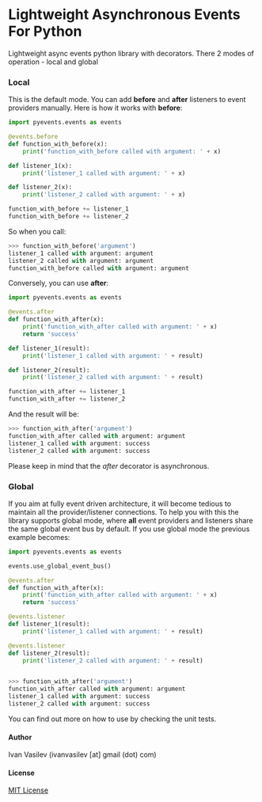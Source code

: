 # Lightweight Asynchronous Events For Python

Lightweight async events python library with decorators. There 2 modes of operation - local and global

### Local
This is the default mode. You can add **before** and **after** listeners to event providers manually. Here is how it works with **before**:

```python
import pyevents.events as events

@events.before
def function_with_before(x):
    print('function_with_before called with argument: ' + x)

def listener_1(x):
    print('listener_1 called with argument: ' + x)

def listener_2(x):
    print('listener_2 called with argument: ' + x)

function_with_before += listener_1
function_with_before += listener_2
```
So when you call:
```python 
>>> function_with_before('argument')
listener_1 called with argument: argument
listener_2 called with argument: argument
function_with_before called with argument: argument
```

Conversely, you can use **after**: 


```python 
import pyevents.events as events

@events.after
def function_with_after(x):
    print('function_with_after called with argument: ' + x)
    return 'success'

def listener_1(result):
    print('listener_1 called with argument: ' + result)

def listener_2(result):
    print('listener_2 called with argument: ' + result)

function_with_after += listener_1
function_with_after += listener_2
```

And the result will be:
```python 
>>> function_with_after('argument')
function_with_after called with argument: argument
listener_1 called with argument: success
listener_2 called with argument: success
```
Please keep in mind that the _after_ decorator is asynchronous.

### Global
If you aim at fully event driven architecture, it will become tedious to maintain all the provider/listener connections. To help you with this the library supports global mode, where **all** event providers and listeners share the same global event bus by default. If you use global mode the previous example becomes:

```python 
import pyevents.events as events

events.use_global_event_bus()

@events.after
def function_with_after(x):
    print('function_with_after called with argument: ' + x)
    return 'success'

@events.listener
def listener_1(result):
    print('listener_1 called with argument: ' + result)

@events.listener
def listener_2(result):
    print('listener_2 called with argument: ' + result)


>>> function_with_after('argument')
function_with_after called with argument: argument
listener_1 called with argument: success
listener_2 called with argument: success
```

You can find out more on how to use by checking the unit tests.

#### Author
Ivan Vasilev (ivanvasilev [at] gmail (dot) com)

#### License
[MIT License](http://opensource.org/licenses/MIT)